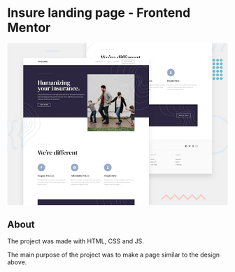 # Insure landing page - Frontend Mentor

![Design preview for the Insure landing page coding challenge](./images/desktop-preview.jpg)

## About

The project was made with HTML, CSS and JS.

The main purpose of the project was to make a page similar to the design above.
